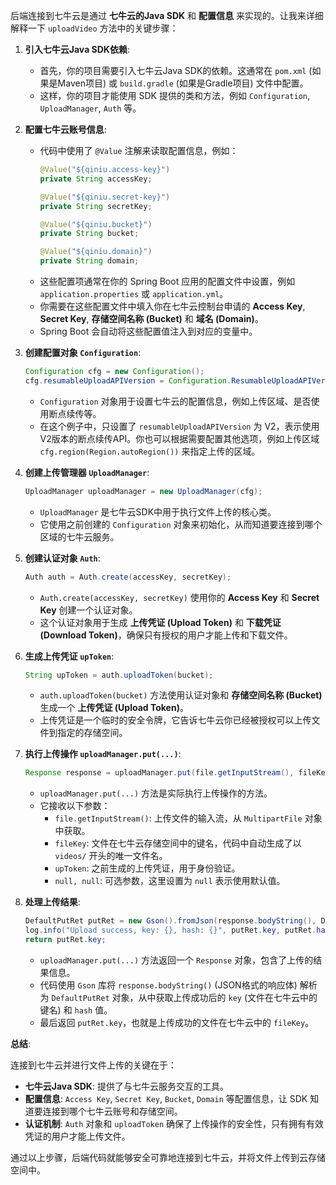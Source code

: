 后端连接到七牛云是通过 **七牛云的Java SDK** 和 **配置信息** 来实现的。让我来详细解释一下 `uploadVideo` 方法中的关键步骤：

1. **引入七牛云Java SDK依赖**:
   - 首先，你的项目需要引入七牛云Java SDK的依赖。这通常在 `pom.xml` (如果是Maven项目) 或 `build.gradle` (如果是Gradle项目) 文件中配置。
   - 这样，你的项目才能使用 SDK 提供的类和方法，例如 `Configuration`, `UploadManager`, `Auth` 等。

2. **配置七牛云账号信息**:
   - 代码中使用了 `@Value` 注解来读取配置信息，例如：
     ```java
     @Value("${qiniu.access-key}")
     private String accessKey;

     @Value("${qiniu.secret-key}")
     private String secretKey;

     @Value("${qiniu.bucket}")
     private String bucket;

     @Value("${qiniu.domain}")
     private String domain;
     ```
   - 这些配置项通常在你的 Spring Boot 应用的配置文件中设置，例如 `application.properties` 或 `application.yml`。
   - 你需要在这些配置文件中填入你在七牛云控制台申请的 **Access Key**, **Secret Key**, **存储空间名称 (Bucket)** 和 **域名 (Domain)**。
   - Spring Boot 会自动将这些配置值注入到对应的变量中。

3. **创建配置对象 `Configuration`**:
   ```java
   Configuration cfg = new Configuration();
   cfg.resumableUploadAPIVersion = Configuration.ResumableUploadAPIVersion.V2;
   ```
   - `Configuration` 对象用于设置七牛云的配置信息，例如上传区域、是否使用断点续传等。
   - 在这个例子中，只设置了 `resumableUploadAPIVersion` 为 V2，表示使用V2版本的断点续传API。你也可以根据需要配置其他选项，例如上传区域 `cfg.region(Region.autoRegion())` 来指定上传的区域。

4. **创建上传管理器 `UploadManager`**:
   ```java
   UploadManager uploadManager = new UploadManager(cfg);
   ```
   - `UploadManager` 是七牛云SDK中用于执行文件上传的核心类。
   - 它使用之前创建的 `Configuration` 对象来初始化，从而知道要连接到哪个区域的七牛云服务。

5. **创建认证对象 `Auth`**:
   ```java
   Auth auth = Auth.create(accessKey, secretKey);
   ```
   - `Auth.create(accessKey, secretKey)` 使用你的 **Access Key** 和 **Secret Key** 创建一个认证对象。
   - 这个认证对象用于生成 **上传凭证 (Upload Token)** 和 **下载凭证 (Download Token)**，确保只有授权的用户才能上传和下载文件。

6. **生成上传凭证 `upToken`**:
   ```java
   String upToken = auth.uploadToken(bucket);
   ```
   - `auth.uploadToken(bucket)` 方法使用认证对象和 **存储空间名称 (Bucket)** 生成一个 **上传凭证 (Upload Token)**。
   - 上传凭证是一个临时的安全令牌，它告诉七牛云你已经被授权可以上传文件到指定的存储空间。

7. **执行上传操作 `uploadManager.put(...)`**:
   ```java
   Response response = uploadManager.put(file.getInputStream(), fileKey, upToken, null, null);
   ```
   - `uploadManager.put(...)` 方法是实际执行上传操作的方法。
   - 它接收以下参数：
     - `file.getInputStream()`:  上传文件的输入流，从 `MultipartFile` 对象中获取。
     - `fileKey`:  文件在七牛云存储空间中的键名，代码中自动生成了以 `videos/` 开头的唯一文件名。
     - `upToken`:  之前生成的上传凭证，用于身份验证。
     - `null, null`:  可选参数，这里设置为 `null` 表示使用默认值。

8. **处理上传结果**:
   ```java
   DefaultPutRet putRet = new Gson().fromJson(response.bodyString(), DefaultPutRet.class);
   log.info("Upload success, key: {}, hash: {}", putRet.key, putRet.hash);
   return putRet.key;
   ```
   - `uploadManager.put(...)` 方法返回一个 `Response` 对象，包含了上传的结果信息。
   - 代码使用 `Gson` 库将 `response.bodyString()` (JSON格式的响应体) 解析为 `DefaultPutRet` 对象，从中获取上传成功后的 `key` (文件在七牛云中的键名) 和 `hash` 值。
   - 最后返回 `putRet.key`，也就是上传成功的文件在七牛云中的 `fileKey`。

**总结**:

连接到七牛云并进行文件上传的关键在于：

- **七牛云Java SDK**: 提供了与七牛云服务交互的工具。
- **配置信息**:  `Access Key`, `Secret Key`, `Bucket`, `Domain` 等配置信息，让 SDK 知道要连接到哪个七牛云账号和存储空间。
- **认证机制**:  `Auth` 对象和 `uploadToken` 确保了上传操作的安全性，只有拥有有效凭证的用户才能上传文件。

通过以上步骤，后端代码就能够安全可靠地连接到七牛云，并将文件上传到云存储空间中。
